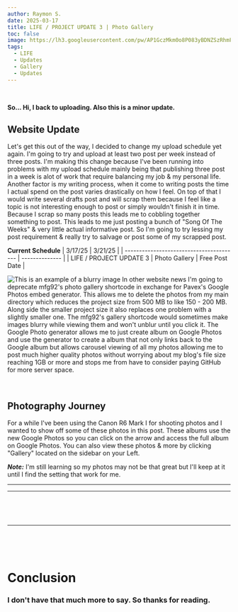 ```yaml
---
author: Raymon S.
date: 2025-03-17
title: LIFE / PROJECT UPDATE 3 | Photo Gallery
toc: false
image: https://lh3.googleusercontent.com/pw/AP1GczMkm0o8P083yBDNZSzRhmFOhBkI1TnS2c6x4fFACnIyk2fiNYylcJNECk2O7GWBSmFn03GXX-YLBDcyUYBXmS1a6S7dKCuqEbNVX4HC0aYRaKSOsAGuafWpcCu341JQwTmxwKTL_bKntBfOPw2-NY4yag=w2671-h1780-s-no-gm?authuser=0
tags:
  - LIFE
  - Updates
  - Gallery
  - Updates
---
```


&nbsp; 

**So... Hi, I back to uploading. Also this is a minor update.**



##  Website Update

Let's get this out of the way, I decided to change my upload schedule yet again. I'm going to try and upload at least two post per week instead of three posts. I'm making this change because I've been running into problems with my upload schedule mainly being that publishing three post in a week is alot of work that require balancing my job & my personal life. Another factor is my writing process, when it come to writing posts the time I actual spend on the post varies drastically on how I feel. On top of that I would write several drafts post and will scrap them because I feel like a topic is not interesting enough to post or simply wouldn't finish it in time. Because I scrap so many posts this leads me to cobbling together something to post. This leads to me just posting a bunch of "Song Of The Weeks" & very little actual informative post. So I'm going to try lessing my post requirement & really try to salvage or post some of my scrapped post.

**Current Schedule**
| 3/17/25                                  | 3/21/25        |
| ---------------------------------------- | -------------- |
| LIFE / PROJECT UPDATE 3 \| Photo Gallery | Free Post Date |


![This is an example of a blurry image](/2025/372025.png)
In other website news I'm going to deprecate mfg92's photo gallery shortcode in exchange for Pavex's Google Photos embed generator. This allows me to delete the photos from my main directory which reduces the project size from 500 MB to like 150 - 200 MB. Along side the smaller project size it also replaces one problem with a slightly smaller one. The mfg92's gallery shortcode would sometimes make images blurry while viewing them and won't unblur until you click it. The Google Photo generator allows me to just create album on Google Photos and use the generator to create a album that not only links back to the Google album but allows carousel viewing of all my photos allowing me to post much higher quality photos without worrying about my blog's file size reaching 1GB or more and stops me from have to consider paying GitHub for more server space.


&nbsp; 
&nbsp; 


## Photography Journey

 For a while I've been using the Canon R6 Mark I for shooting photos and I wanted to show off some of these photos in this post. These albums use the new Google Photos so you can click on the arrow and access the full album on Google Photos. You can also view these photos & more by clicking "Gallery" located on the sidebar on your Left. 
 
 ***Note:***  I'm still learning so my photos may not be that great but I'll keep at it until I find the setting that work for me.  


---

<script src="https://cdn.jsdelivr.net/npm/publicalbum@latest/embed-ui.min.js" async></script>
<div class="pa-carousel-widget" style="width:100%; height:480px; display:none;"
  data-link="https://photos.app.goo.gl/kdJ31bZ3yAYVHYMy7"
  data-title="Moving Out"
  data-description="41 new items added to shared album">
  <object data="https://lh3.googleusercontent.com/pw/AP1GczPSLqIY7m3dqKtwWoU_eP8PVW2M-XGAlpfsyPiycxfzCZ-N6hZPpmISI3uh5SgZe-jfAxB502xCv-19kf90mnf2OSlsPXATZ2QFrrCRXn5-y4u8Ii2t=w1920-h1080"></object>
  <object data="https://lh3.googleusercontent.com/pw/AP1GczPLKizjQ5OEgqCf-wYM7F6UvhFnc6sWL2qZjxpagIGHH5wMy1LGcD03LN7vJEdjZ7DqQXw4MVA89sIBH_S-GKE38Lk_saNtBhDEDnnDFHZfoD4sS24g=w1920-h1080"></object>
  <object data="https://lh3.googleusercontent.com/pw/AP1GczOQ-z_gQN6EsMrMoAfzWleoqKMt9bsVSR9hwtCQ9m5rQHRnQXd3YWlPsZ36AGgRHI6ryTzwS9eKuuu3396pZ5W8kFJdl5BKp-4Y5buUh12DO7l3DoSA=w1920-h1080"></object>
  <object data="https://lh3.googleusercontent.com/pw/AP1GczMoLErFRCc60UYzv90LRQSR2kq0VoFLGv-ZGKWpoTqgtQm68Of6SvVjpCKvIdnfwlIqahtch76Hlq0uTr52c8f_-TiaHstx1jUXAgRM7Hk7mQa3buE8=w1920-h1080"></object>
  <object data="https://lh3.googleusercontent.com/pw/AP1GczPlpY_e2V0jFABFcUy-p2WMNtHvlgDtigg4SkHQwmG9SjoyyWQMDc8QaeRqEic8LePEHaXapH4AVI_ZyHVt9LCifmheXaL3JlJc_ux7lm6Y0cXRWd0K=w1920-h1080"></object>
  <object data="https://lh3.googleusercontent.com/pw/AP1GczPl3xn5ijJ8nB92gEW1mUqbHG-yhIhWqSW1YsWPt3IzgCzpGTDq9V81zaeyy55YOWZCajLIbEi0xRtNFGT6eLhV84CpIBn0NGFa_piWTw9mSWlS1Uns=w1920-h1080"></object>
  <object data="https://lh3.googleusercontent.com/pw/AP1GczPKzi647Qw7hn4NaOGWRP3nM9AtW-HmYzcIz7fevt7xh-nfXquPIpWnDbQQZYg72hnc7h7Hv9xw7hsOszOMBwwZUJPyI3xGcVVaG4h-1nePvUswwSeb=w1920-h1080"></object>
  <object data="https://lh3.googleusercontent.com/pw/AP1GczO-OEeJC3nEeDNeSVinYLDAvegwpWd-QU3DosuUx7aCFQ168B2BBwNq8wxTCvWflaX_aAYz5G0BJsXhMog7nhQl9aFHJR0WbihngJaWuYhv276p0uSe=w1920-h1080"></object>
  <object data="https://lh3.googleusercontent.com/pw/AP1GczPUJf9PKz38xbI1SRCAkMfJXuhGz5nGm_ZE1nrx54ImUlBtG1ZZ7EHGS1xrqZhJF5p_D7UFt-DToSKYS5Y4-nCI6QJVVK_v0UNWDxk5okEbqldip_Zg=w1920-h1080"></object>
  <object data="https://lh3.googleusercontent.com/pw/AP1GczNi3-Cg3iOlBZ--U6P0c_9rzHlgBUNgJSQ_-2Qauv_OBsMedICLB38sRwkkKMV2SD4ZTW2pil5nrP3Hfr87sHU3SHT8DU1MjAlpnSPGu-ljR4-dezFT=w1920-h1080"></object>
  <object data="https://lh3.googleusercontent.com/pw/AP1GczPPYM9Qp5eLKQ5yIM3b2aSZiXVrxf2KsWwrhzTZL9hkVmyiPygM1aSulyMLJ2aN-1PR7lHI0iANwsI_yhmAzgJqdEnLuS49M4JgjSP2Hl_HjUrF6nl7=w1920-h1080"></object>
  <object data="https://lh3.googleusercontent.com/pw/AP1GczN_H6inU3pM60ZumgOTp5Z-Mbmwp-9J1Ep7F9pVx5WcuAh15PulUpk-JVEEDHexc-dD7Jb9F-DoOGxrQrM0nAI6drmFo1Khz-V0QIXe6H-hJbUeppnh=w1920-h1080"></object>
</div>



---
&nbsp; 
<script src="https://cdn.jsdelivr.net/npm/publicalbum@latest/embed-ui.min.js" async></script>
<div class="pa-carousel-widget" style="width:100%; height:480px; display:none;"
  data-link="https://photos.app.goo.gl/kdJ31bZ3yAYVHYMy7"
  data-title="Some Friends"
  data-description="41 new items added to shared album">
  <object data="https://lh3.googleusercontent.com/pw/AP1GczPgI_0bDpERyhxqfYm02H0so-_2DdI8XC7OxEMN4YJ78zfaudqdXhVj9fH2Ewg_JKfY89cErE2-EqAWEqILuFrJhSkO0vIYxeyi34f13FKKJkJ8oX_P=w1920-h1080"></object>
  <object data="https://lh3.googleusercontent.com/pw/AP1GczPeR4FBw4P5Lv8r6xibj6ea2plkWj34eeCLDKTdC4AZaLHySR7nofMbSNm_gSJssF_TTguTJJ3m4WYYi_eu5BDlJUK_VYi6qHyoJO1CIkI93PIzO6mu=w1920-h1080"></object>

  <object data="https://lh3.googleusercontent.com/pw/AP1GczMpKgTAtxc8uT5f-OChWsAMu6cWnWZF95Gy80uOhJERSjeMYpi_gk5vIEH0y-x62rvM5QjSofyXu1dP1YTzql7jtE2s8Gae9b0C_xqj4cWb9tDuIcN8=w1920-h1080"></object>

  <object data="https://lh3.googleusercontent.com/pw/AP1GczMWohHNieA9nxJYql1KyY_C921am3e-tOPuFVavSxxxmRaRZf622gcsZFombJO6Jl-1EO3YdjvidDozd3Jf7Zp1arPNn8EI-f559Z-P9rb-n4iNowqw=w1920-h1080"></object>

  <object data="https://lh3.googleusercontent.com/pw/AP1GczNlcY7xrYIqcg9WExJH1bTMaV6Nm65tLKJtg7ERxZd9Rv3yoNR_sXiXkJ3PPfTMs3IiVCpn8jKCW5KiiQ_DeEAfFbUJJHePK8OkGdwMjTRJ8-uY4pQq=w1920-h1080"></object>

  <object data="https://lh3.googleusercontent.com/pw/AP1GczOYHzBbZC6UuF62RGY9JDyhUMtp8NCWcn0eJHeaSsXXkTZF6u_Mxm-9UwjQpeXUjJvtf2XbQKjpLoS3Id17st92JY4EgRtgt9Z8YhaXRUpOBRpKqTES=w1920-h1080"></object>

  <object data="https://lh3.googleusercontent.com/pw/AP1GczPTJejRTV11zY0bOJXpRv2Dv8_5L4mJgFC6QL1bu9OKSgjbWlh9o3JqfaYvfBVRvwPU_oGrl863Gn8FOmFAanv3cKe1x-GxaajUDUt7cpaRHwiD5l0g=w1920-h1080"></object>

  <object data="https://lh3.googleusercontent.com/pw/AP1GczNi41668beJUyxFQkThSxrY1F1iSPjxfK3-mXHlpmW0l0EDGd6WUsZQx8djUAKSgClaxVrM1A1u04MHm2Em0LeOUm1UHU9K69MARghmMapR6iaZDE2B=w1920-h1080"></object>

  <object data="https://lh3.googleusercontent.com/pw/AP1GczO0NqYpUsHN4HT2DsIqC7dCXhckmnfCq8hJkJafIwIejmzC-M2sNZ6LB6JrC-9bNiFYy0ZFMBBIOtzqgx2oTGtqyR5pc1hZRuf2FoW2faHqYEX1dkm4=w1920-h1080"></object>

  <object data="https://lh3.googleusercontent.com/pw/AP1GczMk4GurZDudW3z8ea--fjtQ6QhCaaEqPOMXge9ii47AbGFoNDKV4QfibUFQ5BJTkUrh5i8LWLhI4aDJ1yhJF8bi5k8dfjetCTG0He80rrwOwvDOzywY=w1920-h1080"></object>

</div>
&nbsp; 

---
&nbsp; 
<script src="https://cdn.jsdelivr.net/npm/publicalbum@latest/embed-ui.min.js" async></script>
<div class="pa-carousel-widget" style="width:100%; height:480px; display:none;"
  data-link="https://photos.app.goo.gl/kdJ31bZ3yAYVHYMy7"
  data-title="The Cats"
  data-description="41 new items added to shared album">
  <object data="https://lh3.googleusercontent.com/pw/AP1GczOlb5QIKefUeNEaHNHfnCNeM6xw0c8sO-xIh-Eepk_398VUMndva9ADnaOAPFVlV_v4wxIaLW78nUSwAkrBZ7Wh4jxMaWuNKuL7ZLRLEK5ZxFCaUs21=w1920-h1080"></object>

  <object data="https://lh3.googleusercontent.com/pw/AP1GczMauepKB0p7_4pIdnWblbuF58uC9ZTqg1FQ9pf7sDfba-dz2s_ZaT4k0i0gNJiqgE-N28rn5s45hY1uVzouJi7yOnEQW7db1G9DEYij-aDaja6qRk-n=w1920-h1080"></object>

  <object data="https://lh3.googleusercontent.com/pw/AP1GczNfymF-7dg2YFarq7YzslrRGiJlkBqTxZDufMpR2e4QFj3vuYTvHTiHD7yqt1xw8nfMHr0UqLtWNbp1RO-jw3mjRFVeI32E_pgItUfaNiJTgetv-91J=w1920-h1080"></object>

  <object data="https://lh3.googleusercontent.com/pw/AP1GczO_8oHCUcdmn8eZGJOIddVjtaH6gE5ppiBtdFoCHReMwP8V_JwyveD6bSqrclaExZTSOEstgkxoRcHWs5z1U3_ZN90F-5TVchT1u-W1OiXbE6iMO5Zi=w1920-h1080"></object>

  <object data="https://lh3.googleusercontent.com/pw/AP1GczPBrtFdxhPPsW9PBJP-RpWGA-oB6fwuUUJJ91lNGCz1KC5J5AevBTvkJfTluqeLSY84jhlRKGPfGPzdm_SJJXswh90jR7PIaF4mldt_f_5QJR6QDEiX=w1920-h1080"></object>

  <object data="https://lh3.googleusercontent.com/pw/AP1GczOKt_l_bzNScqp3jpTkJt0tu3A_g6rkKvkGhNvLrnTkfo1xzpleC4T8oe5_0tOMwopdfIzmuGUC5oi4M9k4mZMblr0Qk1H_9xRUiZN9wNVvgHv8o8_y=w1920-h1080"></object>

  <object data="https://lh3.googleusercontent.com/pw/AP1GczP2ZIqlqmIIQVUnbjQkTChuFhs7Tt-4iiGpp5HYyvFTyR20OC4CcyGIoKaXIgEn2G-86UQGqMR3sQojbhPYqUFw7ey7dz4BBkv9gDfG-fxNKpuFjNuz=w1920-h1080"></object>

  <object data="https://lh3.googleusercontent.com/pw/AP1GczPLehuSnSXDICEjZqYuBbdzwsL-mHgcsdlu6S0AtH6RuXPOvJU-Jvx-YEIPaDU0tt3PPkOPhEzFFVAGK5fE0z2ZocqLy3fxo0rUBlR5aAuXSXxa1mZ3=w1920-h1080"></object>

  <object data="https://lh3.googleusercontent.com/pw/AP1GczPmdQziQZIk5LKwg00jOXOa0WxHYPzvnhoqH3f7eykaWxQKl3rrobJ2QsLREcmBRCQrDupJwkUsy2zyMYaU9vKxcINwONOkenMJI3QswBlc9r1hUmQO=w1920-h1080"></object>

  <object data="https://lh3.googleusercontent.com/pw/AP1GczPva2VUe-aHZN5g_2cSYBljgTWob2ERXua_FlqAlCKv3KI-uQ39eIlvNA8W8tLiShUeoprNVMG_1akUoD5wW-9H8s7ydtrdpnXlg7Oyi52HkTAHTSsc=w1920-h1080"></object>

  <object data="https://lh3.googleusercontent.com/pw/AP1GczP9nOtDqaJhMc98SGoUg8JNO7H2SLBL7zt6oRrOFkvu4XsjvE6sPMp5_ni6Umh3GFiUeq8dteJNZD2bPYZVl0fiaW-wUCbIgg_CknuKJGcH9shCiViB=w1920-h1080"></object>

  <object data="https://lh3.googleusercontent.com/pw/AP1GczOhRRJqf2SpkNcXHnUEpkX00De5dhDSLW7FKBzvtTDsPEQNetDLRpZpOtOvFCcvCFu2oKYBef03xYe8hPPUbvqcc4RhY56pA1xuIjwc7-UH-YolzEEl=w1920-h1080"></object>

  <object data="https://lh3.googleusercontent.com/pw/AP1GczNU3ziKCIvNc_1ayYZocxb-An5mJKz9z829-jW7UVKMWAIGlFSRq3b5vibYtv8onxPRrLcxR00mIVD8YUkwtX4naEAgO3ry3Sgd-E-XvFkvhuiJXjHz=w1920-h1080"></object>

  <object data="https://lh3.googleusercontent.com/pw/AP1GczN7Ws5eT-CLJPKNSuk7ALMecY54PsjZlbE4noQets_mornX8H9f9lo3CVQ7DDsGmMkOSuXkia3M2Gni0aOpLaMShi5tzFeCDZCOOmyl6N6YtLsuGjfc=w1920-h1080"></object>

  <object data="https://lh3.googleusercontent.com/pw/AP1GczMJ0dvoAJKSaAN1jvsVvEFnBGQsVsdUuzQb1sWFGE7iVGpkNpaoeiPr3zCRHQZGf8G91Mw9aGuIQds6VnfWQA8Z-7WvS1RcascTePR9X7ge168WsK6y=w1920-h1080"></object>

  <object data="https://lh3.googleusercontent.com/pw/AP1GczMuKqCt0018xZpUKuuMj4h4rHaxzynGVs9jkqKtLon5ac-LuQHoobmZv4fvtY5TJq8W_R1vsB0_6ryyEQCJmS-xWGdyOXcelP-oVokFAHQXN4n7GS1S=w1920-h1080"></object>

</div>
&nbsp; 


# Conclusion

### I don't have that much more to say. So thanks for reading.
